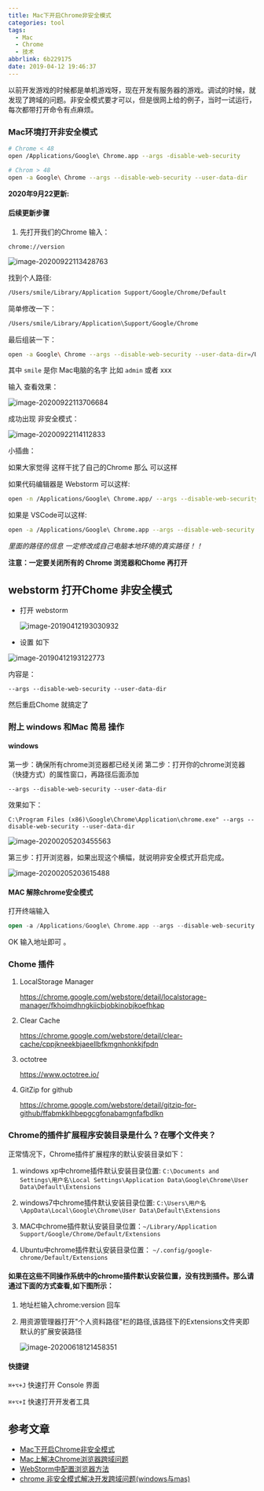 ```yaml
---
title: Mac下开启Chrome非安全模式
categories: tool
tags:
  - Mac
  - Chrome
  - 技术
abbrlink: 6b229175
date: 2019-04-12 19:46:37
---
```


以前开发游戏的时候都是单机游戏呀，现在开发有服务器的游戏。调试的时候，就发现了跨域的问题。非安全模式要才可以，但是很网上给的例子，当时一试运行，每次都带打开命令有点麻烦。                                                                                                                                                                       

<!-- more -->

### Mac环境打开非安全模式

```bash
# Chrome < 48
open /Applications/Google\ Chrome.app --args -disable-web-security

# Chrom > 48
open -a Google\ Chrome --args --disable-web-security --user-data-dir
```



**2020年9月22更新:**

#### 后续更新步骤

1. 先打开我们的Chrome 输入：

```
chrome://version
```

![image-20200922113428763](Mac下开启Chrome非安全模式/image-20200922113428763.png)

找到个人路径:

```bash
/Users/smile/Library/Application Support/Google/Chrome/Default
```

简单修改一下：

```bash
/Users/smile/Library/Application\Support/Google/Chrome
```

最后组装一下：

```bash
open -a Google\ Chrome --args --disable-web-security --user-data-dir=/Users/smile/Library/Application\Support/Google/Chrome
```

其中 `smile` 是你 Mac电脑的名字 比如 `admin` 或者 xxx

输入 查看效果：

![image-20200922113706684](Mac下开启Chrome非安全模式/image-20200922113706684.png)

成功出现 非安全模式：

![image-20200922114112833](Mac下开启Chrome非安全模式/image-20200922114112833.png)



小插曲：

如果大家觉得 这样干扰了自己的Chrome 那么 可以这样

如果代码编辑器是 Webstorm  可以这样:

```bash
open -n /Applications/Google\ Chrome.app/ --args --disable-web-security --user-data-dir=/Users/smile/Library/Application Support/JetBrains/WebStorm2020.1/chrome-user-data
```

如果是 VSCode可以这样:

```bash
open -a /Applications/Google\ Chrome.app --args --disable-web-security --user-data-dir=/Users/smile/Library/Application\Support/Code/User/workspaceStorage/6085425d9b8abe60ebddec525bacfa5d/ms-vscode.js-debug/.profile
```

*里面的路径的信息 一定修改成自己电脑本地环境的真实路径！！*

**注意：一定要关闭所有的 Chrome 浏览器和Chome 再打开**

## webstorm  打开Chome 非安全模式

- 打开 webstorm

  ![image-20190412193030932](Mac下开启Chrome非安全模式/image-20190412193030932.png)

- 设置 如下 

![image-20190412193122773](Mac下开启Chrome非安全模式/image-20190412193122773.png)



内容是：

```
--args --disable-web-security --user-data-dir 
```

然后重启Chome  就搞定了



### 附上 windows 和Mac 简易 操作

#### windows

第一步：确保所有chrome浏览器都已经关闭
第二步：打开你的chrome浏览器（快捷方式）的属性窗口，再路径后面添加

```shell
--args --disable-web-security --user-data-dir
```

效果如下：

```
C:\Program Files (x86)\Google\Chrome\Application\chrome.exe" --args --disable-web-security --user-data-dir
```

![image-20200205203455563](Mac下开启Chrome非安全模式/image-20200205203455563.png)

第三步：打开浏览器，如果出现这个横幅，就说明非安全模式开启完成。

![image-20200205203615488](Mac下开启Chrome非安全模式/image-20200205203615488.png)

#### MAC 解除chrome安全模式

打开终端输入



```kotlin
open -a /Applications/Google\ Chrome.app --args --disable-web-security --user-data-dir
```

OK  输入地址即可 。

### Chome 插件

1. LocalStorage Manager

   https://chrome.google.com/webstore/detail/localstorage-manager/fkhoimdhngkiicbjobkinobjkoefhkap

2. Clear Cache

   https://chrome.google.com/webstore/detail/clear-cache/cppjkneekbjaeellbfkmgnhonkkjfpdn

3. octotree

   https://www.octotree.io/

4. GitZip for github

   https://chrome.google.com/webstore/detail/gitzip-for-github/ffabmkklhbepgcgfonabamgnfafbdlkn

### Chrome的插件扩展程序安装目录是什么？在哪个文件夹？

正常情况下，Chrome插件扩展程序的默认安装目录如下：

1. windows xp中chrome插件默认安装目录位置:  `C:\Documents and Settings\用户名\Local Settings\Application Data\Google\Chrome\User Data\Default\Extensions`

2. windows7中chrome插件默认安装目录位置:  `C:\Users\用户名\AppData\Local\Google\Chrome\User Data\Default\Extensions`

3. MAC中chrome插件默认安装目录位置：`~/Library/Application Support/Google/Chrome/Default/Extensions`

4. Ubuntu中chrome插件默认安装目录位置：      `~/.config/google-chrome/Default/Extensions`

#### 如果在这些不同操作系统中的chrome插件默认安装位置，没有找到插件。那么请通过下面的方式查看,如下图所示：

1. 地址栏输入chrome:version 回车

2. 用资源管理器打开"个人资料路径"栏的路径,该路径下的Extensions文件夹即默认的扩展安装路径

   ![image-20200618121458351](Mac下开启Chrome非安全模式/image-20200618121458351.png)



#### 快捷键

`⌘+⌥+J` 快速打开 Console 界面

`⌘+⌥+I` 快速打开开发者工具

## 参考文章

- [Mac下开启Chrome非安全模式](https://github.com/callmelaoda/communicate/issues/8)
- [Mac上解决Chrome浏览器跨域问题](https://www.jianshu.com/p/2db73311fcbe)
- [WebStorm中配置浏览器方法](https://blog.csdn.net/fd214333890/article/details/39401677)
- [chrome 非安全模式解决开发跨域问题(windows与mas)](https://www.jianshu.com/p/935a37d9af8b)